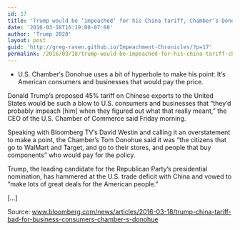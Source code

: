```yaml
---
id: 17
title: 'Trump would be ‘impeached’ for his China tariff, Chamber’s Donohue says'
date: '2016-03-18T16:19:00-07:00'
author: 'Trump 2020'
layout: post
guid: 'http://greg-raven.github.io/Impeachment-Chronicles/?p=17'
permalink: /2016/03/18/trump-would-be-impeached-for-his-china-tariff-chambers-donohue-says/
---
```


- U.S. Chamber‘s Donohue uses a bit of hyperbole to make his point: It‘s American consumers and businesses that would pay the price.

Donald Trump’s proposed 45% tariff on Chinese exports to the United States would be such a blow to U.S. consumers and businesses that “they’d probably impeach \[him\] when they figured out what that really meant,” the CEO of the U.S. Chamber of Commerce said Friday morning.

Speaking with Bloomberg TV’s David Westin and calling it an overstatement to make a point, the Chamber’s Tom Donohue said it was “the citizens that go to WalMart and Target, and go to their stores, and people that buy components” who would pay for the policy.

Trump, the leading candidate for the Republican Party’s presidential nomination, has hammered at the U.S. trade deficit with China and vowed to “make lots of great deals for the American people.”

\[…\]

Source: www.bloomberg.com/news/articles/2016-03-18/trump-china-tariff-bad-for-business-consumers-chamber-s-donohue